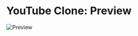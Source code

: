 # YouTube Clone: Preview

![Preview](https://user-images.githubusercontent.com/95740082/177516885-83083702-c2e4-4621-9838-edff5d5e5b47.png)

